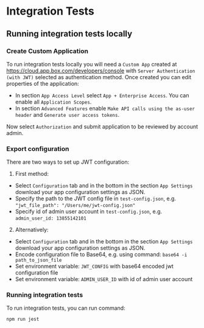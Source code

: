 # Integration Tests

## Running integration tests locally

### Create Custom Application
To run integration tests locally you will need a `Custom App` created at https://cloud.app.box.com/developers/console
with `Server Authentication (with JWT)` selected as authentication method.
Once created you can edit properties of the application:
- In section `App Access Level` select `App + Enterprise Access`. You can enable all `Application Scopes`.
- In section `Advanced Features` enable `Make API calls using the as-user header` and `Generate user access tokens`.

Now select `Authorization` and submit application to be reviewed by account admin.


### Export configuration

There are two ways to set up JWT configuration:
1. First method:
- Select `Configuration` tab and in the bottom in the section `App Settings`
   download your app configuration settings as JSON.
- Specify the path to the JWT config file in `test-config.json`, e.g. `"jwt_file_path": "/Users/me/jwt-config.json"`
- Specify id of admin user account in `test-config.json`, e.g. `admin_user_id: 13855142101`
2. Alternatively:
- Select `Configuration` tab and in the bottom in the section `App Settings`
  download your app configuration settings as JSON.
- Encode configuration file to Base64, e.g. using command: `base64 -i path_to_json_file`
- Set environment variable: `JWT_CONFIG` with base64 encoded jwt configuration file
- Set environment variable: `ADMIN_USER_ID` with id of admin user account

### Running integration tests

To run integration tests, you can run command:
```bash
npm run jest
```
